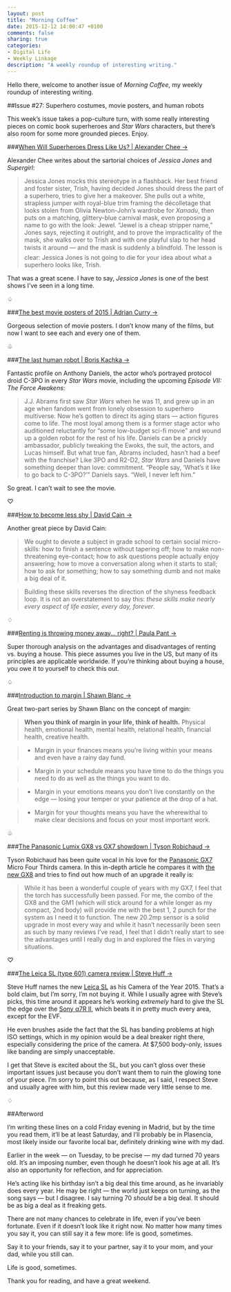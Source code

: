 ```yaml
---
layout: post
title: "Morning Coffee"
date: 2015-12-12 14:00:47 +0100
comments: false
sharing: true
categories: 
- Digital Life
- Weekly Linkage
description: "A weekly roundup of interesting writing." 
---
```


Hello there, welcome to another issue of _Morning Coffee_, my weekly roundup of interesting writing.

##Issue \#27: Superhero costumes, movie posters, and human robots

This week’s issue takes a pop-culture turn, with some really interesting pieces on comic book superheroes and _Star Wars_ characters, but there’s also room for some more grounded pieces. Enjoy. 

###[When Will Superheroes Dress Like Us? | Alexander Chee →](http://www.racked.com/2015/12/8/9867812/jessica-jones-supergirl-superhero-costume)

Alexander Chee writes about the sartorial choices of _Jessica Jones_ and _Supergirl_:

> Jessica Jones mocks this stereotype in a flashback. Her best friend and foster sister, Trish, having decided Jones should dress the part of a superhero, tries to give her a makeover. She pulls out a white, strapless jumper with royal-blue trim framing the décolletage that looks stolen from Olivia Newton-John’s wardrobe for _Xanadu_, then puts on a matching, glittery-blue carnival mask, even proposing a name to go with the look: Jewel. “Jewel is a cheap stripper name,” Jones says, rejecting it outright, and to prove the impracticality of the mask, she walks over to Trish and with one playful slap to her head twists it around — and the mask is suddenly a blindfold. The lesson is clear: Jessica Jones is not going to die for your idea about what a superhero looks like, Trish.

That was a great scene. I have to say, _Jessica Jones_ is one of the best shows I’ve seen in a long time.

<p class="card-separator">♤</p>

###[The best movie posters of 2015 | Adrian Curry →](https://mubi.com/notebook/posts/the-best-movie-posters-of-2015)

Gorgeous selection of movie posters. I don’t know many of the films, but now I want to see each and every one of them.
 
<p class="card-separator">♧</p>

###[The last human robot | Boris Kachka →](http://www.vulture.com/2015/12/anthony-daniels-c-3po-c-v-r.html)

Fantastic profile on Anthony Daniels, the actor who’s portrayed protocol droid C-3PO in every _Star Wars_ movie, including the upcoming _Episode VII: The Force Awakens_:

> J.J. Abrams first saw _Star Wars_ when he was 11, and grew up in an age when fandom went from lonely obsession to superhero multiverse. Now he’s gotten to direct its aging stars — action figures come to life. The most loyal among them is a former stage actor who auditioned reluctantly for “some low-budget sci-fi movie” and wound up a golden robot for the rest of his life. Daniels can be a prickly ambassador, publicly tweaking the Ewoks, the suit, the actors, and Lucas himself. But what true fan, Abrams included, hasn’t had a beef with the franchise? Like 3PO and R2-D2, _Star Wars_ and Daniels have something deeper than love: commitment. “People say, ‘What’s it like to go back to C-3PO?’” Daniels says. “Well, I never left him.”

So great. I can’t wait to see the movie.

<p class="card-separator">♡</p>

###[How to become less shy | David Cain →](http://www.raptitude.com/2015/12/how-to-become-less-shy/)

Another great piece by David Cain:

> We ought to devote a subject in grade school to certain social micro-skills: how to finish a sentence without tapering off; how to make non-threatening eye-contact; how to ask questions people actually enjoy answering; how to move a conversation along when it starts to stall; how to ask for something; how to say something dumb and not make a big deal of it.

> Building these skills reverses the direction of the shyness feedback loop. It is not an overstatement to say this: _these skills make nearly every aspect of life easier, every day, forever_. 

<p class="card-separator">♢</p>

###[Renting is throwing money away… right? | Paula Pant →](http://affordanything.com/2015/11/24/is-renting-better-than-buying-should-i-rent-or-buy/)

Super thorough analysis on the advantages and disadvantages of renting vs. buying a house. This piece assumes you live in the US, but many of its principles are applicable worldwide. If you’re thinking about buying a house, you owe it to yourself to check this out. 

<p class="card-separator">♤</p>

###[Introduction to margin | Shawn Blanc →](https://shawnblanc.net/2015/12/margin-part-one/)

Great two-part series by Shawn Blanc on the concept of margin:

> **When you think of margin in your life, think of health.** Physical health, emotional health, mental health, relational health, financial health, creative health.

> * Margin in your finances means you’re living within your means and even have a rainy day fund.

> * Margin in your schedule means you have time to do the things you need to do as well as the things you want to do.

> * Margin in your emotions means you don’t live constantly on the edge — losing your temper or your patience at the drop of a hat.

> * Margin for your thoughts means you have the wherewithal to make clear decisions and focus on your most important work.

<p class="card-separator">♧</p>

###[The Panasonic Lumix GX8 vs GX7 showdown | Tyson Robichaud →](https://tysonrobichaudphotography.wordpress.com/2015/12/04/the-panasonic-lumix-gx8-vs-gx7-showdown-how-much-of-an-upgrade-is-it-really-well-w-lumixusa/)

Tyson Robichaud has been quite vocal in his love for the [Panasonic GX7](http://amzn.to/1OYNY2G) Micro Four Thirds camera. In this in-depth article he compares it with [the new GX8](http://amzn.to/1NMo5UH) and tries to find out how much of an upgrade it really is:

> While it has been a wonderful couple of years with my GX7, I feel that the torch has successfully been passed. For me, the combo of the GX8 and the GM1 (which will stick around for a while longer as my compact, 2nd body) will provide me with the best 1, 2 punch for the system as I need it to function. The new 20.2mp sensor is a solid upgrade in most every way and while it hasn’t necessarily been seen as such by many reviews I’ve read, I feel that I didn’t really start to see the advantages until I really dug in and explored the files in varying situations.

<p class="card-separator">♡</p>

###[The Leica SL (type 601) camera review | Steve Huff →](http://www.stevehuffphoto.com/2015/11/30/leica-sl-camera-review-my-camera-of-the-year-2015/)

Steve Huff names the new [Leica SL](http://www.bhphotovideo.com/c/product/1192093-REG/leica_10850_sl_typ_601_mirrorless.html) as his Camera of the Year 2015. That’s a bold claim, but I’m sorry, I’m not buying it. While I usually agree with Steve’s picks, this time around it appears he’s working _extremely_ hard to give the SL the edge over the [Sony α7R II](http://amzn.to/1NMoczQ), which beats it in pretty much every area, except for the EVF.

He even brushes aside the fact that the SL has banding problems at high ISO settings, which in my opinion would be a deal breaker right there, especially considering the price of the camera. At $7,500 body-only, issues like banding are simply unacceptable.

I get that Steve is excited about the SL, but you can’t gloss over these important issues just because you don’t want them to ruin the glowing tone of your piece. I’m sorry to point this out because, as I said, I respect Steve and usually agree with him, but this review made very little sense to me.

<p class="card-separator">♢</p>


##Afterword

I’m writing these lines on a cold Friday evening in Madrid, but by the time you read them, it’ll be at least Saturday, and I’ll probably be in Plasencia, most likely inside our favorite local bar, definitely drinking wine with my dad.

Earlier in the week — on Tuesday, to be precise — my dad turned 70 years old. It’s an imposing number, even though he doesn’t look his age at all. It’s also an opportunity for reflection, and for appreciation.

He’s acting like his birthday isn’t a big deal this time around, as he invariably does every year. He may be right — the world just keeps on turning, as the song says — but I disagree. I say turning 70 _should_ be a big deal. It should be as big a deal as it freaking gets.

There are not many chances to celebrate in life, even if you’ve been fortunate. Even if it doesn’t look like it right now. No matter how many times you say it, you can still say it a few more: life is good, sometimes.

Say it to your friends, say it to your partner, say it to your mom, and your dad, while you still can.

Life is good, sometimes.

Thank you for reading, and have a great weekend.

 